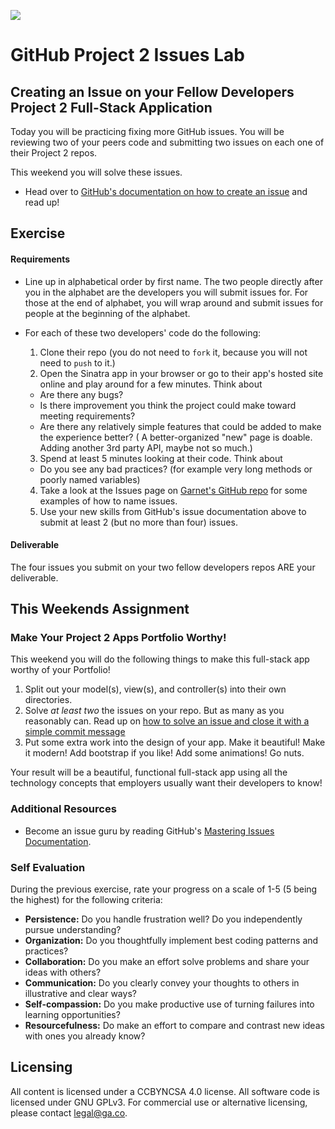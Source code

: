 <!--
Creator: Zeb Girouard
Market: DEN
-->

![](https://ga-dash.s3.amazonaws.com/production/assets/logo-9f88ae6c9c3871690e33280fcf557f33.png)

# GitHub Project 2 Issues Lab
## Creating an Issue on your Fellow Developers Project 2 Full-Stack Application

Today you will be practicing fixing more GitHub issues. You will be reviewing two of your peers code and submitting two issues on each one of their Project 2 repos.

This weekend you will solve these issues.

- Head over to [GitHub's documentation on how to create an issue](https://help.github.com/articles/creating-an-issue/) and read up!

## Exercise

#### Requirements
- Line up in alphabetical order by first name.  The two people directly after you in the alphabet are the developers you will submit issues for.  For those at the end of alphabet, you will wrap around and submit issues for people at the beginning of the alphabet.
- For each of these two developers' code do the following:

  1. Clone their repo (you do not need to `fork` it, because you will not need to `push` to it.)
  2. Open the Sinatra app in your browser or go to their app's hosted site online and play around for a few minutes. Think about
    - Are there any bugs?
    - Is there improvement you think the project could make toward meeting requirements?
    - Are there any relatively simple features that could be added to make the experience better? ( A better-organized "new" page is doable.  Adding another 3rd party API, maybe not so much.)
  3. Spend at least 5 minutes looking at their code. Think about
    - Do you see any bad practices? (for example very long methods or poorly named variables)
  4. Take a look at the Issues page on [Garnet's GitHub repo]( https://github.com/ga-dc/garnet/issues) for some examples of how to name issues.
  4. Use your new skills from GitHub's issue documentation above to submit at least 2 (but no more than four) issues.

#### Deliverable

  The four issues you submit on your two fellow developers repos ARE your deliverable.

## This Weekends Assignment

### Make Your Project 2 Apps Portfolio Worthy!

This weekend you will do the following things to make this full-stack app worthy of your Portfolio!

1. Split out your model(s), view(s), and controller(s) into their own directories.
2. Solve *at least two* the issues on your repo. But as many as you reasonably can. Read up on [how to solve an issue and close it with a simple commit message](https://help.github.com/articles/closing-issues-via-commit-messages/)
3. Put some extra work into the design of your app. Make it beautiful! Make it modern! Add bootstrap if you like! Add some animations! Go nuts.

Your result will be a beautiful, functional full-stack app using all the technology concepts that employers usually want their developers to know!

### Additional Resources

- Become an issue guru by reading GitHub's [Mastering Issues Documentation](https://guides.github.com/features/issues/).

### Self Evaluation

During the previous exercise, rate your progress on a scale of 1-5 (5 being the highest) for the following criteria:

- **Persistence:** Do you handle frustration well? Do you independently pursue understanding?
- **Organization:** Do you thoughtfully implement best coding patterns and practices?
- **Collaboration:** Do you make an effort solve problems and share your ideas with others?
- **Communication:** Do you clearly convey your thoughts to others in illustrative and clear ways?
- **Self-compassion:** Do you make productive use of turning failures into learning opportunities?
- **Resourcefulness:** Do make an effort to compare and contrast new ideas with ones you already know?

## Licensing
All content is licensed under a CC­BY­NC­SA 4.0 license.
All software code is licensed under GNU GPLv3. For commercial use or alternative licensing, please contact legal@ga.co.
